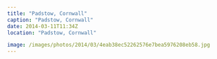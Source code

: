 ```yaml
---
title: "Padstow, Cornwall"
caption: "Padstow, Cornwall"
date: 2014-03-11T11:34Z
location: "Padstow, Cornwall"

image: /images/photos/2014/03/4eab38ec52262576e7bea5976208eb58.jpg
---
```

